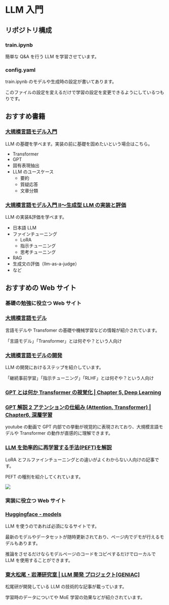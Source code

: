 # LLM 入門

## **リポジトリ構成**

### train.ipynb

簡単な Q&A を行う LLM を学習させています。

### config.yaml

train.ipynb のモデルや生成時の設定が書いてあります。

このファイルの設定を変えるだけで学習の設定を変更できるようにしているつもりです。

## **おすすめ書籍**

### [大規模言語モデル入門](https://amzn.asia/d/1AkMkfI)

LLM の基礎を学べます。実装の前に基礎を固めたいという場合はこちら。

- Transformer
- GPT
- 固有表現抽出
- LLM のユースケース
  - 要約
  - 質疑応答
  - 文章分類

### [大規模言語モデル入門 Ⅱ〜生成型 LLM の実装と評価](https://amzn.asia/d/6lourQu)

LLM の実装&評価を学べます。

- 日本語 LLM
- ファインチューニング
  - LoRA
  - 指示チューニング
  - 思考チューニング
- RAG
- 生成文の評価（llm-as-a-judge）
- など

## **おすすめの Web サイト**

### **基礎の勉強に役立つ Web サイト**

### [大規模言語モデル](https://speakerdeck.com/chokkan/llm)

言語モデルや Transfomer の基礎や機械学習などの情報が紹介されています。

「言語モデル」「Transformer」とは何ぞや？という人向け

### [大規模言語モデルの開発](https://speakerdeck.com/chokkan/jsai2024-tutorial-llm)

LLM の開発におけるステップを紹介しています。

「継続事前学習」「指示チューニング」「RLHF」とは何ぞや？という人向け

### [GPT とは何か Transformer の視覚化 | Chapter 5, Deep Learning](https://youtu.be/KlZ-QmPteqM?si=nanwYvI-LBhTPtEt)

### [GPT 解説 2 アテンションの仕組み (Attention, Transformer) | Chapter6, 深層学習](https://youtu.be/j3_VgCt18fA?si=dSlo4QOEQcotv4Mh)

youtube の動画で GPT 内部での挙動が視覚的に表現されており、大規模言語モデルや Transformer の動作が直感的に理解できます。

### [LLM を効率的に再学習する手法(PEFT)を解説](https://www.brainpad.co.jp/doors/contents/01_tech_2023-05-22-153000/)

LoRA とフルファインチューニングとの違いがよくわからない人向けの記事です。

PEFT の種別を紹介してくれています。

![](/api/attachments.redirect?id=fc0a240a-799c-451f-8175-d51004a5b614)

### **実装に役立つ Web サイト**

### [Huggingface - models](https://huggingface.co/models?pipeline_tag=text-generation&sort=trending)

LLM を使うのであれば必須になるサイトです。

最新のモデルやデータセットが随時更新されており、ページ内でデモが行えるモデルもあります。

推論をさせるだけならモデルページのコードをコピペするだけでローカルで LLM を使用することができます。

### [東大松尾・岩澤研究室 | LLM 開発 プロジェクト\[GENIAC\]](https://zenn.dev/p/matsuolab)

松尾研が開発している LLM の技術的な記事が載っています。

学習時のデータについてや MoE 学習の効果などが紹介されています。
